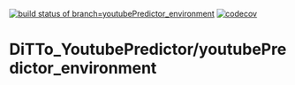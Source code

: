 [![build status of branch=youtubePredictor_environment](https://travis-ci.com/ssw-695-spring-2021-group-afhk/DiTTo_YoutubePredictor.svg?branch=youtubePredictor_environment)](https://travis-ci.com/ssw-695-spring-2021-group-afhk/DiTTo_YoutubePredictor/youtubePredictor_environment)
[![codecov](https://codecov.io/gh/ssw-695-spring-2021-group-afhk/DiTTo_YoutubePredictor/branch/youtubePredictor_environment/graph/badge.svg)](https://codecov.io/gh/ssw-695-spring-2021-group-afhk/DiTTo_YoutubePredictoryoutubePredictor/youtubePredictor_environment)
# DiTTo_YoutubePredictor/youtubePredictor_environment
